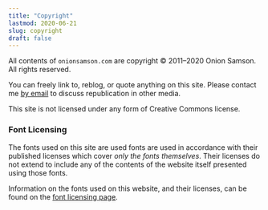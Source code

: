 ```yaml
---
title: "Copyright"
lastmod: 2020-06-21
slug: copyright
draft: false
---
```


All contents of `onionsamson.com` are copyright © 2011–2020 Onion
Samson.  All rights reserved.

You can freely link to, reblog, or quote anything on this site.  Please
contact me [by email](mailto:hi@onionsamson.com?subject=Republication)
to discuss republication in other media.

This site is not licensed under any form of Creative Commons license.

### Font Licensing

The fonts used on this site are used fonts are used in accordance with
their published licenses which cover _only the fonts themselves_.  Their
licenses do not extend to include any of the contents of the website
itself presented using those fonts.

Information on the fonts used on this website, and their licenses, can
be found on the [font licensing page](/licensing/).
